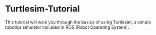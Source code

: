 # Turtlesim-Tutorial
This tutorial will walk you through the basics of using Turtlesim, a simple robotics simulator included in ROS (Robot Operating System).
